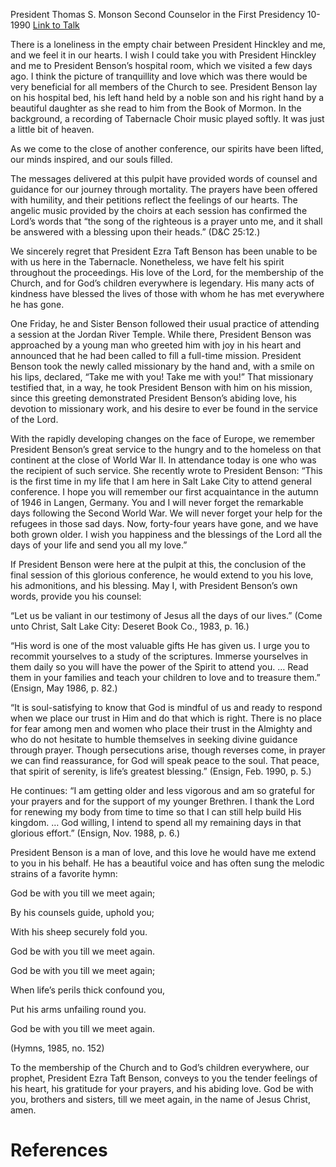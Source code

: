 President Thomas S. Monson
Second Counselor in the First Presidency
10-1990
[Link to Talk](https://www.churchofjesuschrist.org/study/general-conference/1990/10/god-be-with-you-till-we-meet-again?lang=eng)

There is a loneliness in the empty chair between President Hinckley and me, and we feel it in our hearts. I wish I could take you with President Hinckley and me to President Benson’s hospital room, which we visited a few days ago. I think the picture of tranquillity and love which was there would be very beneficial for all members of the Church to see. President Benson lay on his hospital bed, his left hand held by a noble son and his right hand by a beautiful daughter as she read to him from the Book of Mormon. In the background, a recording of Tabernacle Choir music played softly. It was just a little bit of heaven.

As we come to the close of another conference, our spirits have been lifted, our minds inspired, and our souls filled.

The messages delivered at this pulpit have provided words of counsel and guidance for our journey through mortality. The prayers have been offered with humility, and their petitions reflect the feelings of our hearts. The angelic music provided by the choirs at each session has confirmed the Lord’s words that “the song of the righteous is a prayer unto me, and it shall be answered with a blessing upon their heads.” (D&C 25:12.)

We sincerely regret that President Ezra Taft Benson has been unable to be with us here in the Tabernacle. Nonetheless, we have felt his spirit throughout the proceedings. His love of the Lord, for the membership of the Church, and for God’s children everywhere is legendary. His many acts of kindness have blessed the lives of those with whom he has met everywhere he has gone.

One Friday, he and Sister Benson followed their usual practice of attending a session at the Jordan River Temple. While there, President Benson was approached by a young man who greeted him with joy in his heart and announced that he had been called to fill a full-time mission. President Benson took the newly called missionary by the hand and, with a smile on his lips, declared, “Take me with you! Take me with you!” That missionary testified that, in a way, he took President Benson with him on his mission, since this greeting demonstrated President Benson’s abiding love, his devotion to missionary work, and his desire to ever be found in the service of the Lord.

With the rapidly developing changes on the face of Europe, we remember President Benson’s great service to the hungry and to the homeless on that continent at the close of World War II. In attendance today is one who was the recipient of such service. She recently wrote to President Benson: “This is the first time in my life that I am here in Salt Lake City to attend general conference. I hope you will remember our first acquaintance in the autumn of 1946 in Langen, Germany. You and I will never forget the remarkable days following the Second World War. We will never forget your help for the refugees in those sad days. Now, forty-four years have gone, and we have both grown older. I wish you happiness and the blessings of the Lord all the days of your life and send you all my love.”

If President Benson were here at the pulpit at this, the conclusion of the final session of this glorious conference, he would extend to you his love, his admonitions, and his blessing. May I, with President Benson’s own words, provide you his counsel:

“Let us be valiant in our testimony of Jesus all the days of our lives.” (Come unto Christ, Salt Lake City: Deseret Book Co., 1983, p. 16.)

“His word is one of the most valuable gifts He has given us. I urge you to recommit yourselves to a study of the scriptures. Immerse yourselves in them daily so you will have the power of the Spirit to attend you. … Read them in your families and teach your children to love and to treasure them.” (Ensign, May 1986, p. 82.)

“It is soul-satisfying to know that God is mindful of us and ready to respond when we place our trust in Him and do that which is right. There is no place for fear among men and women who place their trust in the Almighty and who do not hesitate to humble themselves in seeking divine guidance through prayer. Though persecutions arise, though reverses come, in prayer we can find reassurance, for God will speak peace to the soul. That peace, that spirit of serenity, is life’s greatest blessing.” (Ensign, Feb. 1990, p. 5.)

He continues: “I am getting older and less vigorous and am so grateful for your prayers and for the support of my younger Brethren. I thank the Lord for renewing my body from time to time so that I can still help build His kingdom. … God willing, I intend to spend all my remaining days in that glorious effort.” (Ensign, Nov. 1988, p. 6.)

President Benson is a man of love, and this love he would have me extend to you in his behalf. He has a beautiful voice and has often sung the melodic strains of a favorite hymn:





God be with you till we meet again;

By his counsels guide, uphold you;

With his sheep securely fold you.

God be with you till we meet again.





God be with you till we meet again;

When life’s perils thick confound you,

Put his arms unfailing round you.

God be with you till we meet again.





(Hymns, 1985, no. 152)





To the membership of the Church and to God’s children everywhere, our prophet, President Ezra Taft Benson, conveys to you the tender feelings of his heart, his gratitude for your prayers, and his abiding love. God be with you, brothers and sisters, till we meet again, in the name of Jesus Christ, amen.

# References
